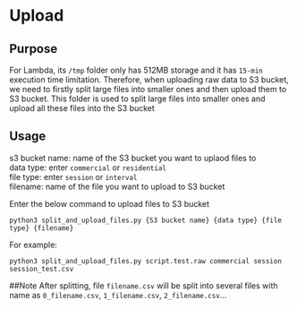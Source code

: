 # Upload

## Purpose
For Lambda, its `/tmp` folder only has 512MB storage and it has `15-min` execution time limitation. Therefore, when uploading raw data to S3 bucket, we need to firstly split large files into smaller ones and then upload them to S3 bucket. This folder is used to split large files into smaller ones and upload all these files into the S3 bucket

## Usage
s3 bucket name: name of the S3 bucket you want to uplaod files to  
data type: enter `commercial` or `residential`  
file type: enter `session` or `interval`  
filename: name of the file you want to upload to S3 bucket  

Enter the below command to upload files to S3 bucket
```
python3 split_and_upload_files.py {S3 bucket name} {data type} {file type} {filename}
```
For example:
```
python3 split_and_upload_files.py script.test.raw commercial session session_test.csv
```

##Note
After splitting, file `filename.csv` will be split into several files with name as `0_filename.csv`, `1_filename.csv`, `2_filename.csv`...